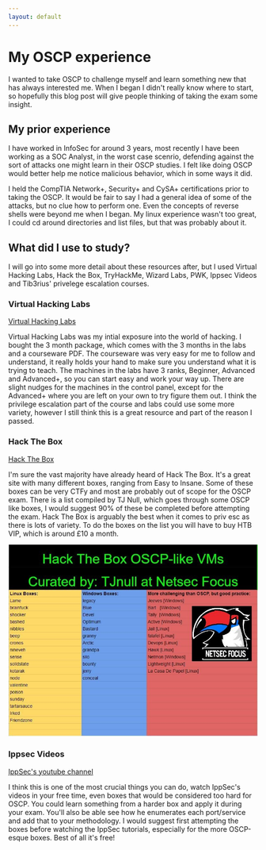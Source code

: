 ```yaml
---
layout: default
---
```


# My OSCP experience

I wanted to take OSCP to challenge myself and learn something new that has always interested me. When I began I didn't really know where to start, so hopefully this blog post will give people thinking of taking the exam some insight.

## My prior experience

I have worked in InfoSec for around 3 years, most recently I have been working as a SOC Analyst, in the worst case scenrio, defending against the sort of attacks one might learn in their OSCP studies. I felt like doing OSCP would better help me notice malicious behavior, which in some ways it did. 

I held the CompTIA Network+, Security+ and CySA+ certifications prior to taking the OSCP. It would be fair to say I had a general idea of some of the attacks, but no clue how to perform one. Even the concepts of reverse shells were beyond me when I began. My linux experience wasn't too great, I could cd around directories and list files, but that was probably about it. 

## What did I use to study? 

I will go into some more detail about these resources after, but I used Virtual Hacking Labs, Hack the Box, TryHackMe, Wizard Labs, PWK, Ippsec Videos and Tib3rius' privelege escalation courses.

### Virtual Hacking Labs

<a href="https://www.virtualhackinglabs.com/">Virtual Hacking Labs</a>

Virtual Hacking Labs was my intial exposure into the world of hacking. I bought the 3 month package, which comes with the 3 months in the labs and a courseware PDF. The courseware was very easy for me to follow and understand, it really holds your hand to make sure you understand what it is trying to teach. The machines in the labs have 3 ranks, Beginner, Advanced and Advanced+, so you can start easy and work your way up. There are slight nudges for the machines in the control panel, except for the Advanced+ where you are left on your own to try figure them out. I think the privilege escalation part of the course and labs could use some more variety, however I still think this is a great resource and part of the reason I passed.

### Hack The Box

<a href="https://www.hackthebox.eu/">Hack The Box</a>

I'm sure the vast majority have already heard of Hack The Box. It's a great site with many different boxes, ranging from Easy to Insane. Some of these boxes can be very CTFy and most are probably out of scope for the OSCP exam. There is a list compiled by TJ Null, which goes through some OSCP like boxes, I would suggest 90% of these be completed before attempting the exam. Hack The Box is arguably the best when it comes to priv esc as there is lots of variety. To do the boxes on the list you will have to buy HTB VIP, which is around £10 a month.

<img src="/assets/images/oscp_list.jpg"/>

### Ippsec Videos

<a href="https://www.youtube.com/channel/UCa6eh7gCkpPo5XXUDfygQQA">IppSec's youtube channel</a>

I think this is one of the most crucial things you can do, watch IppSec's videos in your free time, even boxes that would be considered too hard for OSCP. You could learn something from a harder box and apply it during your exam. You'll also be able see how he enumerates each port/service and add that to your methodology. I would suggest first attempting the boxes before watching the IppSec tutorials, especially for the more OSCP-esque boxes. Best of all it's free!


